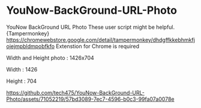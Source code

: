 # YouNow-BackGround-URL-Photo
YouNow BackGround URL Photo
These user script might be helpful. {Tampermonkey} https://chromewebstore.google.com/detail/tampermonkey/dhdgffkkebhmkfjojejmpbldmpobfkfo Extenstion for Chrome is required

Width and Height photo : 1426x704

Width : 1426

Height : 704

https://github.com/tech475/YouNow-BackGround-URL-Photo/assets/71052219/57bd3089-7ec7-4596-b0c3-99fa07a0078e

